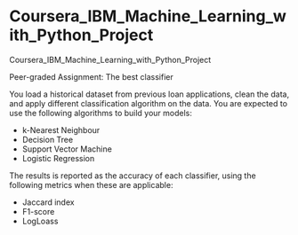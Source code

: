 # Coursera_IBM_Machine_Learning_with_Python_Project
Coursera_IBM_Machine_Learning_with_Python_Project

Peer-graded Assignment: The best classifier

You load a historical dataset from previous loan applications, clean the data, and apply different classification algorithm on the data. You are expected to use the following algorithms to build your models:

- k-Nearest Neighbour
- Decision Tree
- Support Vector Machine
- Logistic Regression

The results is reported as the accuracy of each classifier, using the following metrics when these are applicable:

- Jaccard index
- F1-score
- LogLoass
